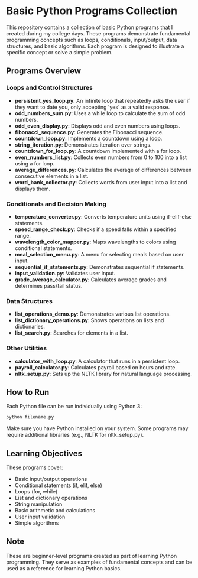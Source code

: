 # Basic Python Programs Collection

This repository contains a collection of basic Python programs that I created during my college days. These programs demonstrate fundamental programming concepts such as loops, conditionals, input/output, data structures, and basic algorithms. Each program is designed to illustrate a specific concept or solve a simple problem.

## Programs Overview

### Loops and Control Structures
- **persistent_yes_loop.py**: An infinite loop that repeatedly asks the user if they want to date you, only accepting 'yes' as a valid response.
- **odd_numbers_sum.py**: Uses a while loop to calculate the sum of odd numbers.
- **odd_even_display.py**: Displays odd and even numbers using loops.
- **fibonacci_sequence.py**: Generates the Fibonacci sequence.
- **countdown_loop.py**: Implements a countdown using a loop.
- **string_iteration.py**: Demonstrates iteration over strings.
- **countdown_for_loop.py**: A countdown implemented with a for loop.
- **even_numbers_list.py**: Collects even numbers from 0 to 100 into a list using a for loop.
- **average_differences.py**: Calculates the average of differences between consecutive elements in a list.
- **word_bank_collector.py**: Collects words from user input into a list and displays them.

### Conditionals and Decision Making
- **temperature_converter.py**: Converts temperature units using if-elif-else statements.
- **speed_range_check.py**: Checks if a speed falls within a specified range.
- **wavelength_color_mapper.py**: Maps wavelengths to colors using conditional statements.
- **meal_selection_menu.py**: A menu for selecting meals based on user input.
- **sequential_if_statements.py**: Demonstrates sequential if statements.
- **input_validation.py**: Validates user input.
- **grade_average_calculator.py**: Calculates average grades and determines pass/fail status.

### Data Structures
- **list_operations_demo.py**: Demonstrates various list operations.
- **list_dictionary_operations.py**: Shows operations on lists and dictionaries.
- **list_search.py**: Searches for elements in a list.

### Other Utilities
- **calculator_with_loop.py**: A calculator that runs in a persistent loop.
- **payroll_calculator.py**: Calculates payroll based on hours and rate.
- **nltk_setup.py**: Sets up the NLTK library for natural language processing.

## How to Run

Each Python file can be run individually using Python 3:

```bash
python filename.py
```

Make sure you have Python installed on your system. Some programs may require additional libraries (e.g., NLTK for nltk_setup.py).

## Learning Objectives

These programs cover:
- Basic input/output operations
- Conditional statements (if, elif, else)
- Loops (for, while)
- List and dictionary operations
- String manipulation
- Basic arithmetic and calculations
- User input validation
- Simple algorithms

## Note

These are beginner-level programs created as part of learning Python programming. They serve as examples of fundamental concepts and can be used as a reference for learning Python basics.

